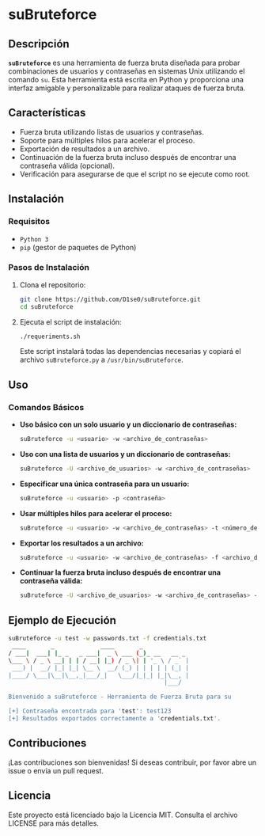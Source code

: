 # suBruteforce

## Descripción

**`suBruteforce`** es una herramienta de fuerza bruta diseñada para probar combinaciones de usuarios y contraseñas en sistemas Unix utilizando el comando `su`. Esta herramienta está escrita en Python y proporciona una interfaz amigable y personalizable para realizar ataques de fuerza bruta.

## Características

- Fuerza bruta utilizando listas de usuarios y contraseñas.
- Soporte para múltiples hilos para acelerar el proceso.
- Exportación de resultados a un archivo.
- Continuación de la fuerza bruta incluso después de encontrar una contraseña válida (opcional).
- Verificación para asegurarse de que el script no se ejecute como root.

## Instalación

### Requisitos

- `Python 3`
- `pip` (gestor de paquetes de Python)

### Pasos de Instalación

1. Clona el repositorio:

    ```sh
    git clone https://github.com/D1se0/suBruteforce.git
    cd suBruteforce
    ```

2. Ejecuta el script de instalación:

    ```sh
    ./requeriments.sh
    ```

    Este script instalará todas las dependencias necesarias y copiará el archivo `suBruteforce.py` a `/usr/bin/suBruteforce`.

## Uso

### Comandos Básicos

- **Uso básico con un solo usuario y un diccionario de contraseñas:**

    ```sh
    suBruteforce -u <usuario> -w <archivo_de_contraseñas>
    ```

- **Uso con una lista de usuarios y un diccionario de contraseñas:**

    ```sh
    suBruteforce -U <archivo_de_usuarios> -w <archivo_de_contraseñas>
    ```

- **Especificar una única contraseña para un usuario:**

    ```sh
    suBruteforce -u <usuario> -p <contraseña>
    ```

- **Usar múltiples hilos para acelerar el proceso:**

    ```sh
    suBruteforce -u <usuario> -w <archivo_de_contraseñas> -t <número_de_hilos>
    ```

- **Exportar los resultados a un archivo:**

    ```sh
    suBruteforce -u <usuario> -w <archivo_de_contraseñas> -f <archivo_de_resultados>
    ```

- **Continuar la fuerza bruta incluso después de encontrar una contraseña válida:**

    ```sh
    suBruteforce -U <archivo_de_usuarios> -w <archivo_de_contraseñas> --success-continue
    ```

## Ejemplo de Ejecución

```sh
suBruteforce -u test -w passwords.txt -f credentials.txt
 ____       _             ____       _             
/ ___|  ___| |_ _   _ ___|  _ \ ___ (_)_ __   __ _ 
\___ \ / _ \ __| | | / __| |_) / _ \| | '_ \ / _` |
 ___) |  __/ |_| |_| \__ \  __/ (_) | | | | | (_| |
|____/ \___|\__|\__,_|___/_|   \___/|_|_| |_|\__, |
                                            |___/ 

Bienvenido a suBruteforce - Herramienta de Fuerza Bruta para su

[+] Contraseña encontrada para 'test': test123
[+] Resultados exportados correctamente a 'credentials.txt'.
```

## Contribuciones

¡Las contribuciones son bienvenidas! Si deseas contribuir, por favor abre un issue o envía un pull request.

## Licencia

Este proyecto está licenciado bajo la Licencia MIT. Consulta el archivo LICENSE para más detalles.
